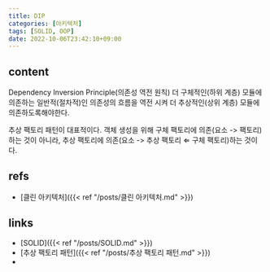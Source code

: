 ```yaml
---
title: DIP
categories: [아키텍처]
tags: [SOLID, OOP]
date: 2022-10-06T23:42:10+09:00
---
```


## content
Dependency Inversion Principle(의존성 역전 원칙)
더 구체적인(하위 계층) 모듈에 의존하는 일반적(절차적)인 의존성의 흐름을 역전 시켜 더 추상적인(상위 계층) 모듈에 의존하도록해야한다.

추상 팩토리 패턴이 대표적이다. 객체 생성을 위해 구체 팩토리에 의존(요소 -> 팩토리)하는 것이 아니라, 추상 팩토리에 의존(요소 -> 추상 팩토리 $\Leftarrow$ 구체 팩토리)하는 것이다.


## refs
- [클린 아키텍처]({{< ref "/posts/클린 아키텍처.md" >}})


## links
- [SOLID]({{< ref "/posts/SOLID.md" >}})
- [추상 팩토리 패턴]({{< ref "/posts/추상 팩토리 패턴.md" >}})
- 
